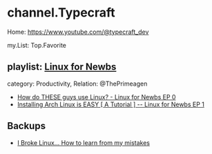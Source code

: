 # channel.Typecraft
Home: https://www.youtube.com/@typecraft_dev

my.List: Top.Favorite

## playlist: [Linux for Newbs](https://www.youtube.com/playlist?list=PLsz00TDipIffGKMW4hmzmwXTvARXyJMn8)
category: Productivity, Relation: @ThePrimeagen
- [How do THESE guys use Linux? - Linux for Newbs EP 0](https://youtu.be/cGxm4tvF5E8?list=PLsz00TDipIffGKMW4hmzmwXTvARXyJMn8)
- [Installing Arch Linux is EASY [ A Tutorial ] -- Linux for Newbs EP 1](https://youtu.be/8YE1LlTxfMQ)

## Backups
- [I Broke Linux... How to learn from my mistakes](https://youtu.be/V1wxgWU0j0E)
